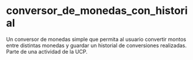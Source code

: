 # conversor_de_monedas_con_historial
Un conversor de monedas simple que permita al usuario convertir montos entre distintas monedas y guardar un historial de conversiones realizadas. Parte de una actividad de la UCP.
